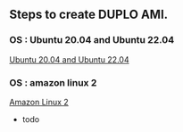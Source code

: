 ## Steps to create DUPLO AMI.

### OS : Ubuntu 20.04 and Ubuntu 22.04
[Ubuntu 20.04 and Ubuntu 22.04](/README_UBUNTU_20_04_AND_22_04.md)
### OS :  amazon linux 2
[Amazon Linux 2](/README_AMAZON_LINUX_2.md)
* todo
